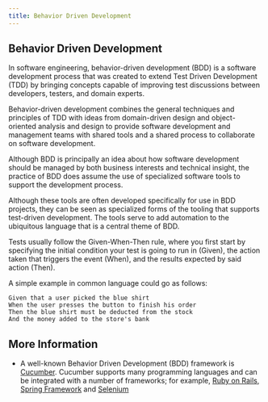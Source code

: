 ```yaml
---
title: Behavior Driven Development
---
```

## Behavior Driven Development

In software engineering, behavior-driven development (BDD) is a software development process that was created to extend Test Driven Development (TDD) by bringing concepts capable of improving test discussions between developers, testers, and domain experts. 

Behavior-driven development combines the general techniques and principles of TDD with ideas from domain-driven design and object-oriented analysis and design to provide software development and management teams with shared tools and a shared process to collaborate on software development.

Although BDD is principally an idea about how software development should be managed by both business interests and technical insight, the practice of BDD does assume the use of specialized software tools to support the development process.

Although these tools are often developed specifically for use in BDD projects, they can be seen as specialized forms of the tooling that supports test-driven development. The tools serve to add automation to the ubiquitous language that is a central theme of BDD.

Tests usually follow the Given-When-Then rule, where you first start by specifying the initial condition your test is going to run in (Given), the action taken that triggers the event (When), and the results expected by said action (Then).

A simple example in common language could go as follows:

```
Given that a user picked the blue shirt 
When the user presses the button to finish his order
Then the blue shirt must be deducted from the stock
And the money added to the store's bank
```

## More Information

* A well-known Behavior Driven Development (BDD) framework is [Cucumber](https://cucumber.io/). Cucumber supports many programming languages and can be integrated with a number of frameworks; for example, [Ruby on Rails](http://rubyonrails.org/), [Spring Framework](http://spring.io/) and [Selenium](http://www.seleniumhq.org/)
